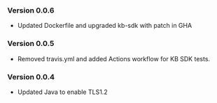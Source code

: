 ### Version  0.0.6
- Updated Dockerfile and upgraded kb-sdk with patch in GHA

### Version  0.0.5
- Removed travis.yml and added Actions workflow for KB SDK tests.

### Version  0.0.4
- Updated Java to enable TLS1.2